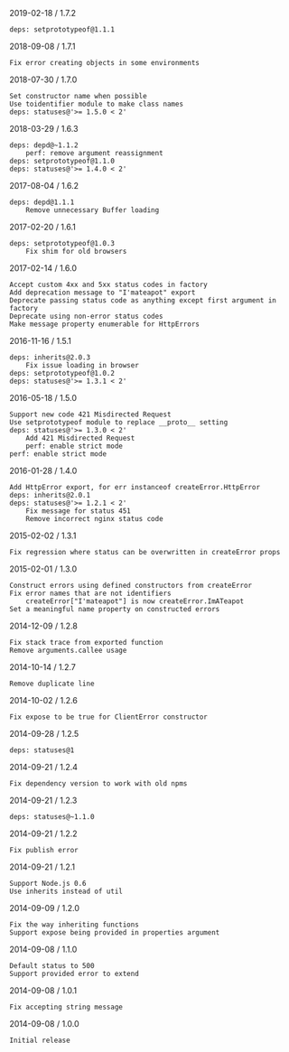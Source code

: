 2019-02-18 / 1.7.2

    deps: setprototypeof@1.1.1

2018-09-08 / 1.7.1

    Fix error creating objects in some environments

2018-07-30 / 1.7.0

    Set constructor name when possible
    Use toidentifier module to make class names
    deps: statuses@'>= 1.5.0 < 2'

2018-03-29 / 1.6.3

    deps: depd@~1.1.2
        perf: remove argument reassignment
    deps: setprototypeof@1.1.0
    deps: statuses@'>= 1.4.0 < 2'

2017-08-04 / 1.6.2

    deps: depd@1.1.1
        Remove unnecessary Buffer loading

2017-02-20 / 1.6.1

    deps: setprototypeof@1.0.3
        Fix shim for old browsers

2017-02-14 / 1.6.0

    Accept custom 4xx and 5xx status codes in factory
    Add deprecation message to "I'mateapot" export
    Deprecate passing status code as anything except first argument in factory
    Deprecate using non-error status codes
    Make message property enumerable for HttpErrors

2016-11-16 / 1.5.1

    deps: inherits@2.0.3
        Fix issue loading in browser
    deps: setprototypeof@1.0.2
    deps: statuses@'>= 1.3.1 < 2'

2016-05-18 / 1.5.0

    Support new code 421 Misdirected Request
    Use setprototypeof module to replace __proto__ setting
    deps: statuses@'>= 1.3.0 < 2'
        Add 421 Misdirected Request
        perf: enable strict mode
    perf: enable strict mode

2016-01-28 / 1.4.0

    Add HttpError export, for err instanceof createError.HttpError
    deps: inherits@2.0.1
    deps: statuses@'>= 1.2.1 < 2'
        Fix message for status 451
        Remove incorrect nginx status code

2015-02-02 / 1.3.1

    Fix regression where status can be overwritten in createError props

2015-02-01 / 1.3.0

    Construct errors using defined constructors from createError
    Fix error names that are not identifiers
        createError["I'mateapot"] is now createError.ImATeapot
    Set a meaningful name property on constructed errors

2014-12-09 / 1.2.8

    Fix stack trace from exported function
    Remove arguments.callee usage

2014-10-14 / 1.2.7

    Remove duplicate line

2014-10-02 / 1.2.6

    Fix expose to be true for ClientError constructor

2014-09-28 / 1.2.5

    deps: statuses@1

2014-09-21 / 1.2.4

    Fix dependency version to work with old npms

2014-09-21 / 1.2.3

    deps: statuses@~1.1.0

2014-09-21 / 1.2.2

    Fix publish error

2014-09-21 / 1.2.1

    Support Node.js 0.6
    Use inherits instead of util

2014-09-09 / 1.2.0

    Fix the way inheriting functions
    Support expose being provided in properties argument

2014-09-08 / 1.1.0

    Default status to 500
    Support provided error to extend

2014-09-08 / 1.0.1

    Fix accepting string message

2014-09-08 / 1.0.0

    Initial release
